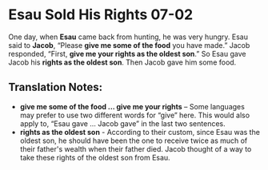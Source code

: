 Esau Sold His Rights 07-02
============================


One day, when **Esau** came back from hunting, he was very hungry. Esau
said to **Jacob**, “Please **give me some of the food** you have
made.” Jacob responded, “First, **give me your rights as the oldest
son**.” So Esau gave Jacob his **rights as the oldest son**. Then
Jacob gave him some food.

Translation Notes:
------------------

-   **give me some of the food … give me your rights** – Some
languages
    may prefer to use two different words for “give” here. This
    would also apply to, “Esau gave … Jacob gave” in the last
    two sentences.
-   **rights as the oldest son** - According to their custom, since Esau
    was the oldest son, he should have been the one to receive twice as
    much of their father's wealth when their father died. Jacob thought
    of a way to take these rights of the oldest son from Esau.

